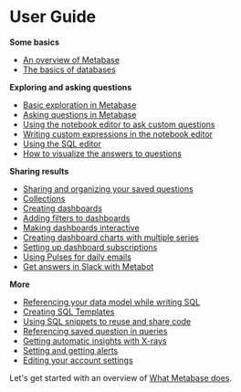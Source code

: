 # User Guide

**Some basics**

- [An overview of Metabase](01-what-is-metabase.md)
- [The basics of databases](02-database-basics.md)

**Exploring and asking questions**

- [Basic exploration in Metabase](03-basic-exploration.md)
- [Asking questions in Metabase](04-asking-questions.md)
- [Using the notebook editor to ask custom questions](custom-questions.md)
- [Writing custom expressions in the notebook editor](expressions.md)
- [Using the SQL editor](writing-sql.md)
- [How to visualize the answers to questions](05-visualizing-results.md)

**Sharing results**

- [Sharing and organizing your saved questions](06-sharing-answers.md)
- [Collections](collections.md)
- [Creating dashboards](07-dashboards.md)
- [Adding filters to dashboards](08-dashboard-filters.md)
- [Making dashboards interactive](interactive-dashboards.md)
- [Creating dashboard charts with multiple series](09-multi-series-charting.md)
- [Setting up dashboard subscriptions](dashboard-subscriptions.md)
- [Using Pulses for daily emails](10-pulses.md)
- [Get answers in Slack with Metabot](11-metabot.md)

**More**

- [Referencing your data model while writing SQL](12-data-model-reference.md)
- [Creating SQL Templates](13-sql-parameters.md)
- [Using SQL snippets to reuse and share code](sql-snippets.md)
- [Referencing saved question in queries](referencing-saved-questions-in-queries.md)
- [Getting automatic insights with X-rays](14-x-rays.md)
- [Setting and getting alerts](15-alerts.md)
- [Editing your account settings](account-settings.md)

Let's get started with an overview of [What Metabase does](01-what-is-metabase.md).
